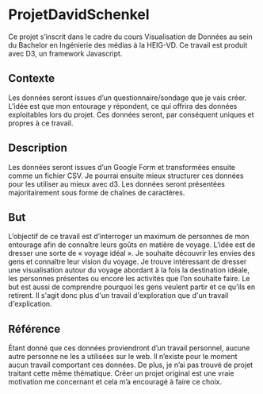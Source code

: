 # ProjetDavidSchenkel

Ce projet s’inscrit dans le cadre du cours Visualisation de Données au sein du Bachelor en Ingénierie des médias à la HEIG-VD. Ce travail est produit avec D3, un framework Javascript. 



## Contexte  

Les données seront issues d’un questionnaire/sondage que je vais créer. L’idée est que mon entourage y répondent, ce qui offrira des données exploitables lors du projet. Ces données seront, par conséquent uniques et propres à ce travail.



## Description 

Les données seront issues d’un Google Form et transformées ensuite comme un fichier CSV. Je pourrai ensuite mieux structurer ces données pour les utiliser au mieux avec d3. Les données seront présentées majoritairement sous forme de chaînes de caractères.  



## But 

L’objectif de ce travail est d’interroger un maximum de personnes de mon entourage afin de connaître leurs goûts en matière de voyage. L’idée est de dresser une sorte de « voyage idéal ». Je souhaite découvrir les envies des gens et connaître leur vision du voyage. Je trouve intéressant de dresser une visualisation autour du voyage abordant à la fois la destination idéale, les personnes présentes ou encore les activités que l’on souhaite faire. Le but est aussi de comprendre pourquoi les gens veulent partir et ce qu’ils en retirent. Il s'agit donc plus d'un travail d'exploration que d'un travail d'explication. 



## Référence  

Étant donné que ces données proviendront d’un travail personnel, aucune autre personne ne les a utilisées sur le web. Il n’existe pour le moment aucun travail comportant ces données. De plus, je n’ai pas trouvé de projet traitant cette même thématique. Créer un projet original est une vraie motivation me concernant et cela m’a encouragé à faire ce choix.